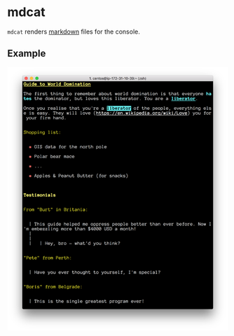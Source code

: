 # mdcat

`mdcat` renders [markdown](https://daringfireball.net/projects/markdown/)
files for the console.

## Example

![Example rendering](example.png)

